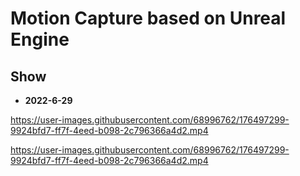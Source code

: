 # Motion Capture based on Unreal Engine

## Show

* **2022-6-29**

https://user-images.githubusercontent.com/68996762/176497299-9924bfd7-ff7f-4eed-b098-2c796366a4d2.mp4

https://user-images.githubusercontent.com/68996762/176497299-9924bfd7-ff7f-4eed-b098-2c796366a4d2.mp4